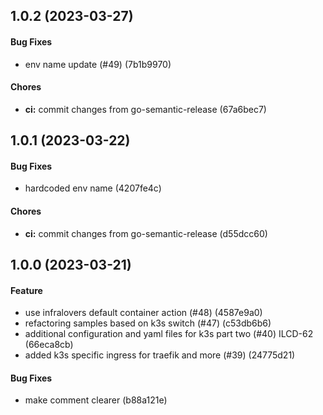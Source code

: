 ## 1.0.2 (2023-03-27)

#### Bug Fixes

* env name update (#49) (7b1b9970)

#### Chores

* **ci:** commit changes from go-semantic-release (67a6bec7)


## 1.0.1 (2023-03-22)

#### Bug Fixes

* hardcoded env name (4207fe4c)

#### Chores

* **ci:** commit changes from go-semantic-release (d55dcc60)


## 1.0.0 (2023-03-21)

#### Feature

* use infralovers default container action (#48) (4587e9a0)
* refactoring samples based on k3s switch (#47) (c53db6b6)
* additional configuration and yaml files for k3s part two (#40) ILCD-62 (66eca8cb)
* added k3s specific ingress for traefik and more (#39) (24775d21)

#### Bug Fixes

* make comment clearer (b88a121e)

